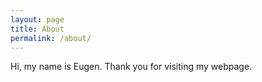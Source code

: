 ```yaml
---
layout: page
title: About
permalink: /about/
---
```


Hi, my name is Eugen. Thank you for visiting my webpage.